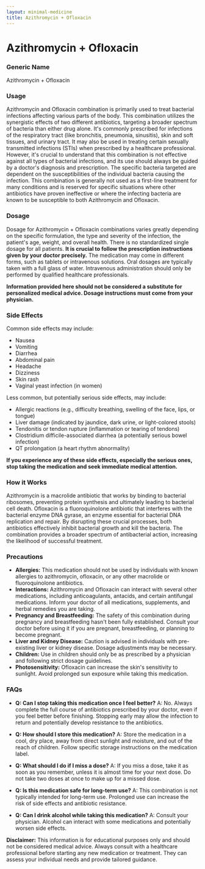 ```yaml
---
layout: minimal-medicine
title: Azithromycin + Ofloxacin
---
```


# Azithromycin + Ofloxacin
### Generic Name
Azithromycin + Ofloxacin


### Usage

Azithromycin and Ofloxacin combination is primarily used to treat bacterial infections affecting various parts of the body.  This combination utilizes the synergistic effects of two different antibiotics, targeting a broader spectrum of bacteria than either drug alone. It's commonly prescribed for infections of the respiratory tract (like bronchitis, pneumonia, sinusitis), skin and soft tissues, and urinary tract.  It may also be used in treating certain sexually transmitted infections (STIs) when prescribed by a healthcare professional.  However, it's crucial to understand that this combination is not effective against all types of bacterial infections, and its use should always be guided by a doctor's diagnosis and prescription. The specific bacteria targeted are dependent on the susceptibilities of the individual bacteria causing the infection.  This combination is generally not used as a first-line treatment for many conditions and is reserved for specific situations where other antibiotics have proven ineffective or where the infecting bacteria are known to be susceptible to both Azithromycin and Ofloxacin.

### Dosage

Dosage for Azithromycin + Ofloxacin combinations varies greatly depending on the specific formulation, the type and severity of the infection, the patient's age, weight, and overall health.  There is no standardized single dosage for all patients.  **It is crucial to follow the prescription instructions given by your doctor precisely.**  The medication may come in different forms, such as tablets or intravenous solutions.  Oral dosages are typically taken with a full glass of water. Intravenous administration should only be performed by qualified healthcare professionals.  

**Information provided here should not be considered a substitute for personalized medical advice.  Dosage instructions must come from your physician.**



### Side Effects

Common side effects may include:

* Nausea
* Vomiting
* Diarrhea
* Abdominal pain
* Headache
* Dizziness
* Skin rash
* Vaginal yeast infection (in women)


Less common, but potentially serious side effects, may include:

* Allergic reactions (e.g., difficulty breathing, swelling of the face, lips, or tongue)
* Liver damage (indicated by jaundice, dark urine, or light-colored stools)
* Tendonitis or tendon rupture (inflammation or tearing of tendons)
* Clostridium difficile-associated diarrhea (a potentially serious bowel infection)
* QT prolongation (a heart rhythm abnormality)


**If you experience any of these side effects, especially the serious ones, stop taking the medication and seek immediate medical attention.**


### How it Works

Azithromycin is a macrolide antibiotic that works by binding to bacterial ribosomes, preventing protein synthesis and ultimately leading to bacterial cell death.  Ofloxacin is a fluoroquinolone antibiotic that interferes with the bacterial enzyme DNA gyrase, an enzyme essential for bacterial DNA replication and repair.  By disrupting these crucial processes, both antibiotics effectively inhibit bacterial growth and kill the bacteria. The combination provides a broader spectrum of antibacterial action, increasing the likelihood of successful treatment.

### Precautions

* **Allergies:**  This medication should not be used by individuals with known allergies to azithromycin, ofloxacin, or any other macrolide or fluoroquinolone antibiotics.
* **Interactions:**  Azithromycin and Ofloxacin can interact with several other medications, including anticoagulants, antacids, and certain antifungal medications.  Inform your doctor of all medications, supplements, and herbal remedies you are taking.
* **Pregnancy and Breastfeeding:** The safety of this combination during pregnancy and breastfeeding hasn't been fully established.  Consult your doctor before using it if you are pregnant, breastfeeding, or planning to become pregnant.
* **Liver and Kidney Disease:**  Caution is advised in individuals with pre-existing liver or kidney disease. Dosage adjustments may be necessary.
* **Children:**  Use in children should only be as prescribed by a physician and following strict dosage guidelines.
* **Photosensitivity:** Ofloxacin can increase the skin's sensitivity to sunlight. Avoid prolonged sun exposure while taking this medication.


### FAQs

* **Q: Can I stop taking this medication once I feel better?**  A: No.  Always complete the full course of antibiotics prescribed by your doctor, even if you feel better before finishing.  Stopping early may allow the infection to return and potentially develop resistance to the antibiotics.

* **Q: How should I store this medication?** A: Store the medication in a cool, dry place, away from direct sunlight and moisture, and out of the reach of children. Follow specific storage instructions on the medication label.

* **Q: What should I do if I miss a dose?** A:  If you miss a dose, take it as soon as you remember, unless it is almost time for your next dose.  Do not take two doses at once to make up for a missed dose.

* **Q: Is this medication safe for long-term use?**  A: This combination is not typically intended for long-term use.  Prolonged use can increase the risk of side effects and antibiotic resistance.

* **Q: Can I drink alcohol while taking this medication?** A: Consult your physician. Alcohol can interact with some medications and potentially worsen side effects.

**Disclaimer:** This information is for educational purposes only and should not be considered medical advice. Always consult with a healthcare professional before starting any new medication or treatment. They can assess your individual needs and provide tailored guidance.
